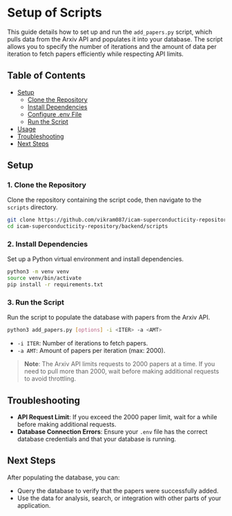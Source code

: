 # Setup of Scripts

This guide details how to set up and run the `add_papers.py` script, which pulls data from the Arxiv API and populates it into your database. The script allows you to specify the number of iterations and the amount of data per iteration to fetch papers efficiently while respecting API limits.

## Table of Contents
- [Setup](#setup)
  - [Clone the Repository](#1-clone-the-repository)
  - [Install Dependencies](#2-install-dependencies)
  - [Configure .env File](#3-configure-env-file)
  - [Run the Script](#4-run-the-script)
- [Usage](#usage)
- [Troubleshooting](#troubleshooting)
- [Next Steps](#next-steps)

## Setup

### 1. Clone the Repository

Clone the repository containing the script code, then navigate to the `scripts` directory.

   ```bash
   git clone https://github.com/vikram087/icam-superconducticity-repository.git
   cd icam-superconducticity-repository/backend/scripts
   ```

### 2. Install Dependencies

Set up a Python virtual environment and install dependencies.

   ```bash
   python3 -m venv venv
   source venv/bin/activate
   pip install -r requirements.txt
   ```

### 3. Run the Script

Run the script to populate the database with papers from the Arxiv API.

   ```bash
   python3 add_papers.py [options] -i <ITER> -a <AMT>
   ```

   - `-i ITER`: Number of iterations to fetch papers.
   - `-a AMT`: Amount of papers per iteration (max: 2000).

   > **Note**: The Arxiv API limits requests to 2000 papers at a time. If you need to pull more than 2000, wait before making additional requests to avoid throttling.

## Troubleshooting

- **API Request Limit**: If you exceed the 2000 paper limit, wait for a while before making additional requests.
- **Database Connection Errors**: Ensure your `.env` file has the correct database credentials and that your database is running.

## Next Steps

After populating the database, you can:
- Query the database to verify that the papers were successfully added.
- Use the data for analysis, search, or integration with other parts of your application.
